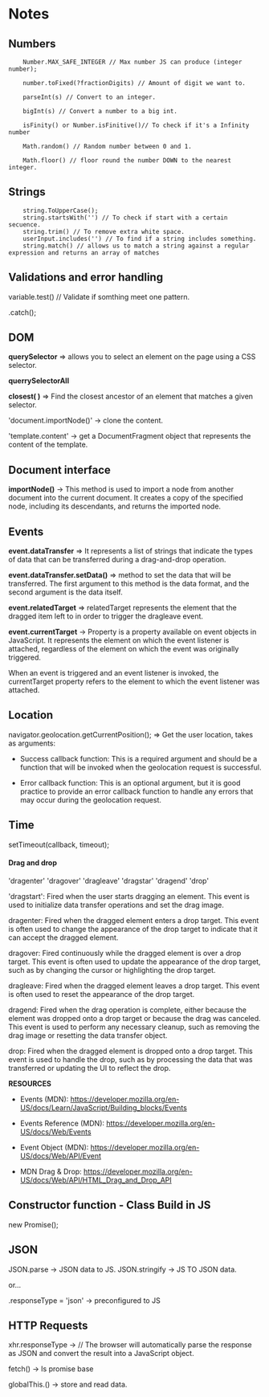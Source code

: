 # Notes

## Numbers

        Number.MAX_SAFE_INTEGER // Max number JS can produce (integer number);

        number.toFixed(?fractionDigits) // Amount of digit we want to.

        parseInt(s) // Convert to an integer.

        bigInt(s) // Convert a number to a big int.

        isFinity() or Number.isFinitive()// To check if it's a Infinity number

        Math.random() // Random number between 0 and 1.

        Math.floor() // floor round the number DOWN to the nearest integer.

## Strings

        string.ToUpperCase();
        string.startsWith('') // To check if start with a certain secuence.
        string.trim() // To remove extra white space.
        userInput.includes('') // To find if a string includes something.
        string.match() // allows us to match a string against a regular expression and returns an array of matches


## Validations and error handling

variable.test() // Validate if somthing meet one pattern.

.catch();

## DOM

**querySelector** => allows you to select an element on the page using a CSS selector.

**querrySelectorAll**

**closest( )** => Find the closest ancestor of an element that matches a given selector.

'document.importNode()' -> clone the content.

'template.content' -> get a DocumentFragment object that represents the content of the template.

## Document interface

**importNode()** -> This method is used to import a node from another document into the current document. It creates a copy of the specified node, including its descendants, and returns the imported node.

## Events

**event.dataTransfer** => It represents a list of strings that indicate the types of data that can be transferred during a drag-and-drop operation.

**event.dataTransfer.setData()** => method to set the data that will be transferred. The first argument to this method is the data format, and the second argument is the data itself.

**event.relatedTarget** => relatedTarget represents the element that the dragged item left to in order to trigger the dragleave event.

**event.currentTarget** -> Property is a property available on event objects in JavaScript. It represents the element on which the event listener is attached, regardless of the element on which the event was originally triggered.

When an event is triggered and an event listener is invoked, the currentTarget property refers to the element to which the event listener was attached.

## Location

navigator.geolocation.getCurrentPosition(); => Get the user location, takes as arguments: 

- Success callback function: This is a required argument and should be a function that will be invoked when the geolocation request is successful.

- Error callback function: This is an optional argument, but it is good practice to provide an error callback function to handle any errors that may occur during the geolocation request.

## Time

setTimeout(callback, timeout);

#### Drag and drop

'dragenter'
'dragover'
'dragleave'
'dragstar'
'dragend'
'drop'

'dragstart': Fired when the user starts dragging an element. This event is used to initialize data transfer operations and set the drag image.

dragenter: Fired when the dragged element enters a drop target. This event is often used to change the appearance of the drop target to indicate that it can accept the dragged element.

dragover: Fired continuously while the dragged element is over a drop target. This event is often used to update the appearance of the drop target, such as by changing the cursor or highlighting the drop target.

dragleave: Fired when the dragged element leaves a drop target. This event is often used to reset the appearance of the drop target.

dragend: Fired when the drag operation is complete, either because the element was dropped onto a drop target or because the drag was canceled. This event is used to perform any necessary cleanup, such as removing the drag image or resetting the data transfer object.

drop: Fired when the dragged element is dropped onto a drop target. This event is used to handle the drop, such as by processing the data that was transferred or updating the UI to reflect the drop.

**RESOURCES**

- Events (MDN): https://developer.mozilla.org/en-US/docs/Learn/JavaScript/Building_blocks/Events

- Events Reference (MDN): https://developer.mozilla.org/en-US/docs/Web/Events

- Event Object (MDN): https://developer.mozilla.org/en-US/docs/Web/API/Event

- MDN Drag & Drop: https://developer.mozilla.org/en-US/docs/Web/API/HTML_Drag_and_Drop_API

## Constructor function - Class Build in JS

new Promise();

## JSON

JSON.parse ->  JSON data to JS.
JSON.stringify -> JS TO JSON data.

or...

.responseType = 'json' -> preconfigured to JS

## HTTP Requests

xhr.responseType -> // The browser will automatically parse the response as JSON and convert the result into a JavaScript object. 

fetch() -> Is promise base

globalThis.() -> store and read data.